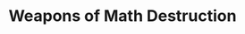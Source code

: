 ---
title: "Weapons of Math Destruction"
authors:
    - "Cathy O'Neil"
type: "book"
categories: 
    - "algorithms"
    - "data science"
    - "inequality"
    - "racism"
    - "bias"
link: "https://weaponsofmathdestructionbook.com/"
---